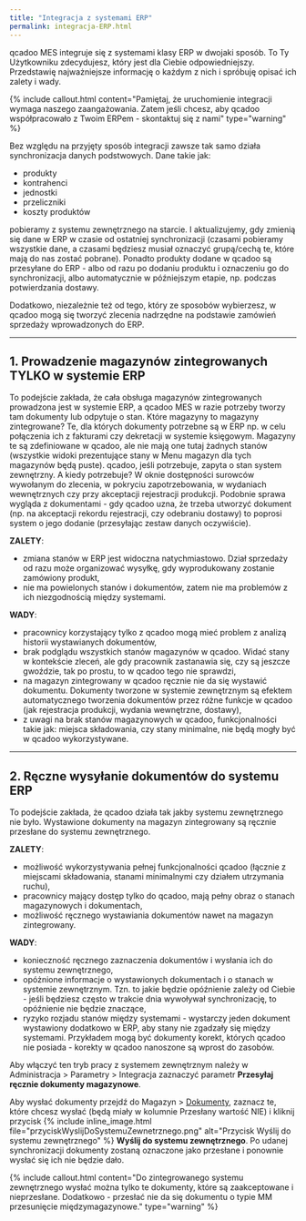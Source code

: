 ```yaml
---
title: "Integracja z systemami ERP"
permalink: integracja-ERP.html 
---
```


qcadoo MES integruje się z systemami klasy ERP w dwojaki sposób. To Ty Użytkowniku zdecydujesz, który jest dla Ciebie odpowiedniejszy. Przedstawię najważniejsze informację o każdym z nich i spróbuję opisać ich zalety i wady.


{% include callout.html content="Pamiętaj, że uruchomienie integracji wymaga naszego zaangażowania. Zatem jeśli chcesz, aby qcadoo współpracowało z Twoim ERPem - skontaktuj się z nami" type="warning" %}

Bez względu na przyjęty sposób integracji zawsze tak samo działa synchronizacja danych podstwowych. Dane takie jak:
- produkty
- kontrahenci
- jednostki
- przeliczniki
- koszty produktów

pobieramy z systemu zewnętrznego na starcie. I aktualizujemy, gdy zmienią się dane w ERP w czasie od ostatniej synchronizacji (czasami pobieramy wszystkie dane, a czasami będziesz musiał oznaczyć grupą/cechą te, które mają do nas zostać pobrane). Ponadto produkty dodane w qcadoo są przesyłane do ERP - albo od razu po dodaniu produktu i oznaczeniu go do synchronizacji, albo automatycznie w późniejszym etapie, np. podczas potwierdzania dostawy.

Dodatkowo, niezależnie też od tego, który ze sposobów wybierzesz, w qcadoo mogą się tworzyć zlecenia nadrzędne na podstawie zamówień sprzedaży wprowadzonych do ERP.

---

## 1. Prowadzenie magazynów zintegrowanych TYLKO w systemie ERP

To podejście zakłada, że cała obsługa magazynów zintegrowanych prowadzona jest w systemie ERP, a qcadoo MES w razie potrzeby tworzy tam dokumenty lub odpytuje o stan. Które magazyny to magazyny zintegrowane? Te, dla których dokumenty potrzebne są w ERP np. w celu połączenia ich z fakturami czy dekretacji w systemie księgowym. Magazyny te są zdefiniowane w qcadoo, ale nie mają one tutaj żadnych stanów (wszystkie widoki prezentujące stany w Menu magazyn dla tych magazynów będą puste). qcadoo, jeśli potrzebuje, zapyta o stan system zewnętrzny. A kiedy potrzebuje? W oknie dostępności surowców wywołanym do zlecenia, w pokryciu zapotrzebowania, w wydaniach wewnętrznych czy przy akceptacji rejestracji produkcji. 
Podobnie sprawa wygląda z dokumentami - gdy qcadoo uzna, że trzeba utworzyć dokument (np. na akceptacji rekordu rejestracji, czy odebraniu dostawy) to poprosi system o jego dodanie (przesyłając zestaw danych oczywiście). 


**ZALETY**:
- zmiana stanów w ERP jest widoczna natychmiastowo. Dział sprzedaży od razu może organizować wysyłkę, gdy wyprodukowany zostanie zamówiony produkt,
- nie ma powielonych stanów i dokumentów, zatem nie ma problemów z ich niezgodnością między systemami.

**WADY**:
- pracownicy korzystający tylko z qcadoo mogą mieć problem z analizą historii wystawianych dokumentów,
- brak podglądu wszystkich stanów magazynów w qcadoo. Widać stany w kontekście zleceń, ale gdy pracownik zastanawia się, czy są jeszcze gwoździe, tak po prostu, to w qcadoo tego nie sprawdzi,
- na magazyn zintegrowany w qcadoo ręcznie nie da się wystawić dokumentu. Dokumenty tworzone w systemie zewnętrznym są efektem automatycznego tworzenia dokumentów przez różne funkcje w qcadoo (jak rejestracja produkcji, wydania wewnętrzne, dostawy),
- z uwagi na brak stanów magazynowych w qcadoo, funkcjonalności takie jak: miejsca składowania, czy stany minimalne, nie będą mogły być w qcadoo wykorzystywane.

---

## 2. Ręczne wysyłanie dokumentów do systemu ERP

To podejście zakłada, że qcadoo działa tak jakby systemu zewnętrznego nie było. Wystawione dokumenty na magazyn zintegrowany są ręcznie przesłane do systemu zewnętrznego. 


**ZALETY**:
- możliwość wykorzystywania pełnej funkcjonalności qcadoo (łącznie z miejscami składowania, stanami minimalnymi czy działem utrzymania ruchu),
- pracownicy mający dostęp tylko do qcadoo, mają pełny obraz o stanach magazynowych i dokumentach,
- możliwość ręcznego wystawiania dokumentów nawet na magazyn zintegrowany.

**WADY**:
- konieczność ręcznego zaznaczenia dokumentów i wysłania ich do systemu zewnętrznego,
- opóżnione informacje o wystawionych dokumentach i o stanach w systemie zewnętrznym. Tzn. to jakie będzie opóźnienie zależy od Ciebie - jeśli będziesz często w trakcie dnia wywoływał synchronizację, to opóźnienie nie będzie znaczące,
- ryzyko rozjadu stanów między systemami - wystarczy jeden dokument wystawiony dodatkowo w ERP, aby stany nie zgadzały się między systemami. Przykładem mogą być dokumenty korekt, których qcadoo nie posiada - korekty w qcadoo nanoszone są wprost do zasobów.

Aby włączyć ten tryb pracy z systemem zewnętrznym należy w Administracja > Parametry > Integracja zaznaczyć parametr **Przesyłaj ręcznie dokumenty magazynowe**.

Aby wysłać dokumenty przejdź do Magazyn > [Dokumenty](/dokumenty), zaznacz te, które chcesz wysłać (będą miały w kolumnie Przesłany wartość NIE) i kliknij przycisk {% include inline_image.html file="przyciskWyslijDoSystemuZewnetrznego.png" alt="Przycisk Wyślij do systemu zewnętrznego" %} **Wyślij do systemu zewnętrznego**. Po udanej synchronizacji dokumenty zostaną oznaczone jako przesłane i ponownie wysłać się ich nie będzie dało.

{% include callout.html content="Do zintegrowanego systemu zewnętrznego wysłać można tylko te dokumenty, które są zaakceptowane i nieprzesłane. Dodatkowo - przesłać nie da się dokumentu o typie MM przesunięcie międzymagazynowe." type="warning" %}